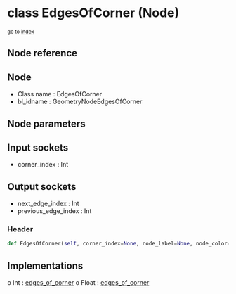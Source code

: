 # class EdgesOfCorner (Node)

<sub>go to [index](/docs/index.md)</sub>

## Node reference

Node
----
 - Class name : EdgesOfCorner
 - bl_idname : GeometryNodeEdgesOfCorner

Node parameters
---------------

Input sockets
-------------
 - corner_index : Int

Output sockets
--------------
 - next_edge_index : Int
 - previous_edge_index : Int

### Header

``` python
def EdgesOfCorner(self, corner_index=None, node_label=None, node_color=None):
```

## Implementations

o Int : [edges_of_corner](#edges_of_corner) 
o Float : [edges_of_corner](#edges_of_corner) 

